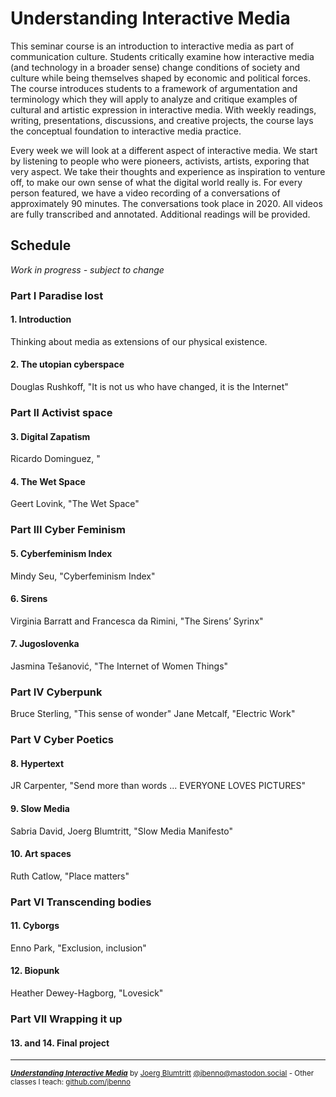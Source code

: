 # Understanding Interactive Media

This seminar course is an introduction to interactive media as part of communication culture. Students critically examine how interactive media (and technology in a broader sense) change conditions of society and culture while being themselves shaped by economic and political forces. The course introduces students to a framework of argumentation and terminology which they will apply to analyze and critique examples of cultural and artistic expression in interactive media. With weekly readings, writing, presentations, discussions, and creative projects, the course lays the conceptual foundation to interactive media practice.

Every week we will look at a different aspect of interactive media. We start by listening to people who were pioneers, activists, artists, exporing that very aspect. We take their thoughts and experience as inspiration to venture off, to make our own sense of what the digital world really is.
For every person featured, we have a video recording of a conversations of approximately 90 minutes. The conversations took place in 2020. All videos are fully transcribed and annotated. Additional readings will be provided.

## Schedule
*Work in progress - subject to change*

### Part I  Paradise lost
#### 1. Introduction
  Thinking about media as extensions of our physical existence.
#### 2. The utopian cyberspace
  Douglas Rushkoff, "It is not us who have changed, it is the Internet"

### Part II  Activist space
#### 3. Digital Zapatism
  Ricardo Dominguez, "
#### 4. The Wet Space
  Geert Lovink, "The Wet Space"
  
### Part III  Cyber Feminism
#### 5. Cyberfeminism Index
  Mindy Seu, "Cyberfeminism Index"
#### 6. Sirens
  Virginia Barratt and Francesca da Rimini, "The Sirens’ Syrinx"
#### 7. Jugoslovenka
  Jasmina Tešanović, "The Internet of Women Things"

### Part IV  Cyberpunk
  Bruce Sterling, "This sense of wonder"
  Jane Metcalf, "Electric Work"

### Part V  Cyber Poetics
#### 8. Hypertext
  JR Carpenter, "Send more than words ... EVERYONE LOVES PICTURES"
#### 9. Slow Media
  Sabria David, Joerg Blumtritt, "Slow Media Manifesto"
#### 10. Art spaces
  Ruth Catlow, "Place matters"

### Part VI  Transcending bodies
#### 11. Cyborgs
  Enno Park, "Exclusion, inclusion"
#### 12. Biopunk
  Heather Dewey-Hagborg, "Lovesick"

### Part VII  Wrapping it up
#### 13. and 14. Final project

***
<sup>***[Understanding Interactive Media](/README.md)*** by [Joerg Blumtritt](https://jbenno.net) [@jbenno@mastodon.social](https://mastodon.social/@jbenno) - Other classes I teach: [github.com/jbenno](https://github.com/jbenno/teaching)</sup>
